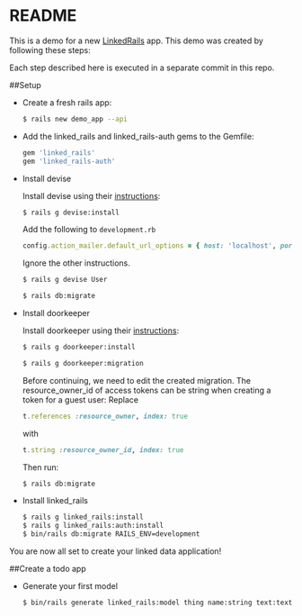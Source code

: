 # README

This is a demo for a new [LinkedRails](https://github.com/ontola/linked_rails/) app. This demo was created by following these steps:

Each step described here is executed in a separate commit in this repo.

##Setup
* Create a fresh rails app:

  ```bash
  $ rails new demo_app --api
  ```


* Add the linked_rails and linked_rails-auth gems to the Gemfile:

    ```ruby
    gem 'linked_rails'
    gem 'linked_rails-auth'
    ```

* Install devise

  Install devise using their [instructions](https://github.com/heartcombo/devise#getting-started):

  ```bash
  $ rails g devise:install
  ```

  Add the following to `development.rb`
  ```ruby
  config.action_mailer.default_url_options = { host: 'localhost', port: 3000 }
  ```
  Ignore the other instructions.

  ```bash
  $ rails g devise User
  ```
  ```bash
  $ rails db:migrate
  ```

* Install doorkeeper

  Install doorkeeper using their [instructions](https://doorkeeper.gitbook.io/guides/ruby-on-rails/getting-started):

  ```bash
  $ rails g doorkeeper:install
  ```
  ```bash
  $ rails g doorkeeper:migration
  ```

  Before continuing, we need to edit the created migration. The resource_owner_id of access tokens can be string when creating a token for a guest user:
  Replace
  ```ruby
  t.references :resource_owner, index: true
  ```
  with
  ```ruby
  t.string :resource_owner_id, index: true
  ```

  Then run:
  ```bash
  $ rails db:migrate
  ```


* Install linked_rails

  ```bash
  $ rails g linked_rails:install
  $ rails g linked_rails:auth:install
  $ bin/rails db:migrate RAILS_ENV=development
  ```

You are now all set to create your linked data application!

##Create a todo app

* Generate your first model

  ```bash
  $ bin/rails generate linked_rails:model thing name:string text:text
  ```

